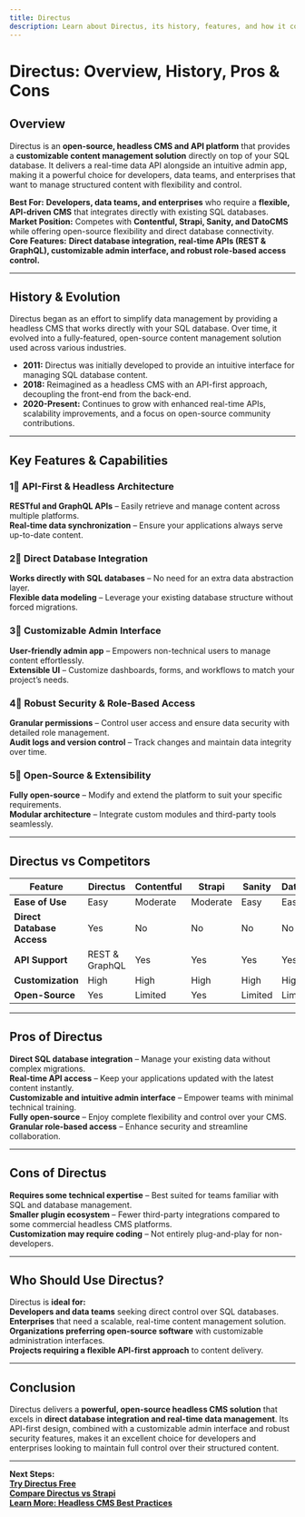 ```yaml
---
title: Directus  
description: Learn about Directus, its history, features, and how it compares to other headless CMS platforms.
---
```


# **Directus: Overview, History, Pros & Cons**

## **Overview**  
Directus is an **open-source, headless CMS and API platform** that provides a **customizable content management solution** directly on top of your SQL database. It delivers a real-time data API alongside an intuitive admin app, making it a powerful choice for developers, data teams, and enterprises that want to manage structured content with flexibility and control.

 **Best For:** **Developers, data teams, and enterprises** who require a **flexible, API-driven CMS** that integrates directly with existing SQL databases.  
 **Market Position:** Competes with **Contentful, Strapi, Sanity, and DatoCMS** while offering open-source flexibility and direct database connectivity.  
 **Core Features:** **Direct database integration, real-time APIs (REST & GraphQL), customizable admin interface, and robust role-based access control.**

---

## **History & Evolution**  
Directus began as an effort to simplify data management by providing a headless CMS that works directly with your SQL database. Over time, it evolved into a fully-featured, open-source content management solution used across various industries.

- **2011:** Directus was initially developed to provide an intuitive interface for managing SQL database content.  
- **2018:** Reimagined as a headless CMS with an API-first approach, decoupling the front-end from the back-end.  
- **2020-Present:** Continues to grow with enhanced real-time APIs, scalability improvements, and a focus on open-source community contributions.

---

## **Key Features & Capabilities**

### **1⃣ API-First & Headless Architecture**  
 **RESTful and GraphQL APIs** – Easily retrieve and manage content across multiple platforms.  
 **Real-time data synchronization** – Ensure your applications always serve up-to-date content.

### **2⃣ Direct Database Integration**  
 **Works directly with SQL databases** – No need for an extra data abstraction layer.  
 **Flexible data modeling** – Leverage your existing database structure without forced migrations.

### **3⃣ Customizable Admin Interface**  
 **User-friendly admin app** – Empowers non-technical users to manage content effortlessly.  
 **Extensible UI** – Customize dashboards, forms, and workflows to match your project’s needs.

### **4⃣ Robust Security & Role-Based Access**  
 **Granular permissions** – Control user access and ensure data security with detailed role management.  
 **Audit logs and version control** – Track changes and maintain data integrity over time.

### **5⃣ Open-Source & Extensibility**  
 **Fully open-source** – Modify and extend the platform to suit your specific requirements.  
 **Modular architecture** – Integrate custom modules and third-party tools seamlessly.

---

## **Directus vs Competitors**

| Feature                   | Directus        | Contentful    | Strapi      | Sanity     | DatoCMS    |
|---------------------------|-----------------|---------------|-------------|------------|------------|
| **Ease of Use**           |  Easy         |  Moderate   |  Moderate |  Easy   |  Easy    |
| **Direct Database Access**|  Yes          |  No        |  No      |  No     |  No     |
| **API Support**           |  REST & GraphQL|  Yes       |  Yes     |  Yes   |  Yes    |
| **Customization**         |  High         |  High      |  High    |  High   |  High   |
| **Open-Source**           |  Yes          |  Limited   |  Yes     |  Limited|  Limited|

---

## **Pros of Directus**  
 **Direct SQL database integration** – Manage your existing data without complex migrations.  
 **Real-time API access** – Keep your applications updated with the latest content instantly.  
 **Customizable and intuitive admin interface** – Empower teams with minimal technical training.  
 **Fully open-source** – Enjoy complete flexibility and control over your CMS.  
 **Granular role-based access** – Enhance security and streamline collaboration.

---

## **Cons of Directus**  
 **Requires some technical expertise** – Best suited for teams familiar with SQL and database management.  
 **Smaller plugin ecosystem** – Fewer third-party integrations compared to some commercial headless CMS platforms.  
 **Customization may require coding** – Not entirely plug-and-play for non-developers.

---

## **Who Should Use Directus?**  
Directus is **ideal for:**  
 **Developers and data teams** seeking direct control over SQL databases.  
 **Enterprises** that need a scalable, real-time content management solution.  
 **Organizations preferring open-source software** with customizable administration interfaces.  
 **Projects requiring a flexible API-first approach** to content delivery.

---

## **Conclusion**  
Directus delivers a **powerful, open-source headless CMS solution** that excels in **direct database integration and real-time data management**. Its API-first design, combined with a customizable admin interface and robust security features, makes it an excellent choice for developers and enterprises looking to maintain full control over their structured content.

---

 **Next Steps:**  
 **[Try Directus Free](https://directus.io/)**  
 **[Compare Directus vs Strapi](#)**  
 **[Learn More: Headless CMS Best Practices](#)**
